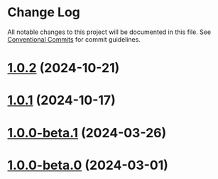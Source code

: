 # Change Log

All notable changes to this project will be documented in this file.
See [Conventional Commits](https://conventionalcommits.org) for commit guidelines.

# [1.0.2](https://github.com/acanio/acanio-viewer/compare/v1.0.2) (2024-10-21)

# [1.0.1](https://github.com/acanio/acanio-viewer/compare/v1.0.1) (2024-10-17)

# [1.0.0-beta.1](https://github.com/acanio/acanio-viewer/compare/v1.0.0-beta.1) (2024-03-26)

# [1.0.0-beta.0](https://github.com/acanio/acanio-viewer/compare/v1.0.0-beta.0) (2024-03-01)

